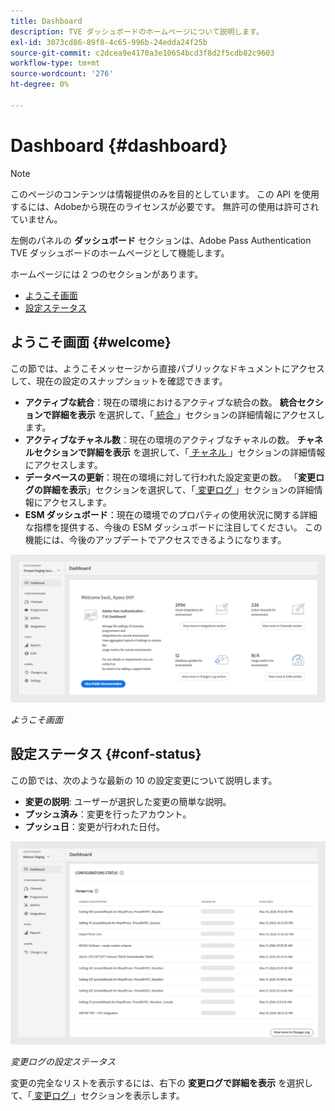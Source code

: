 ```yaml
---
title: Dashboard
description: TVE ダッシュボードのホームページについて説明します。
exl-id: 3073cd86-89f8-4c65-996b-24edda24f25b
source-git-commit: c2dcea9e4170a3e10654bcd3f8d2f5cdb82c9603
workflow-type: tm+mt
source-wordcount: '276'
ht-degree: 0%

---
```


# Dashboard {#dashboard}

>[!NOTE]
>
>このページのコンテンツは情報提供のみを目的としています。 この API を使用するには、Adobeから現在のライセンスが必要です。 無許可の使用は許可されていません。

左側のパネルの **ダッシュボード** セクションは、Adobe Pass Authentication TVE ダッシュボードのホームページとして機能します。

ホームページには 2 つのセクションがあります。

* [ようこそ画面](#welcome-screen)
* [設定ステータス](#configuration-status)

## ようこそ画面 {#welcome}

この節では、ようこそメッセージから直接パブリックなドキュメントにアクセスして、現在の設定のスナップショットを確認できます。

* **アクティブな統合**：現在の環境におけるアクティブな統合の数。 **統合セクションで詳細を表示** を選択して、「[ 統合 ](tve-dashboard-integrations.md)」セクションの詳細情報にアクセスします。
* **アクティブなチャネル数**：現在の環境のアクティブなチャネルの数。 **チャネルセクションで詳細を表示** を選択して、「[ チャネル ](tve-dashboard-channels.md)」セクションの詳細情報にアクセスします。
* **データベースの更新**：現在の環境に対して行われた設定変更の数。 「**変更ログの詳細を表示**」セクションを選択して、「[ 変更ログ ](tve-dashboard-changes-log.md)」セクションの詳細情報にアクセスします。
* **ESM ダッシュボード**：現在の環境でのプロパティの使用状況に関する詳細な指標を提供する、今後の ESM ダッシュボードに注目してください。 この機能には、今後のアップデートでアクセスできるようになります。

![ ようこそ画面 ](assets/welcome-screen.png)

*ようこそ画面*

## 設定ステータス {#conf-status}

この節では、次のような最新の 10 の設定変更について説明します。

* **変更の説明**: ユーザーが選択した変更の簡単な説明。
* **プッシュ済み**：変更を行ったアカウント。
* **プッシュ日**：変更が行われた日付。

![ 変更ログの設定ステータス ](assets/configuration-status.png)

*変更ログの設定ステータス*

変更の完全なリストを表示するには、右下の **変更ログで詳細を表示** を選択して、「[ 変更ログ ](tve-dashboard-changes-log.md)」セクションを表示します。

